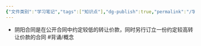 ```yaml
---
{"文件类别":"学习笔记","tags":["知识点"],"dg-publish":true,"permalink":"/学习笔记studyup/知识点cheese/阴阳合同/","dgPassFrontmatter":true,"noteIcon":"","created":"2024-07-16T21:27:48.735+08:00","updated":"2024-09-15T18:58:28.827+08:00"}
---
```


- 阴阳合同是在公开合同中约定较低的转让价款，同时另行订立一份约定较高转让价款的合同 #背诵/概念 